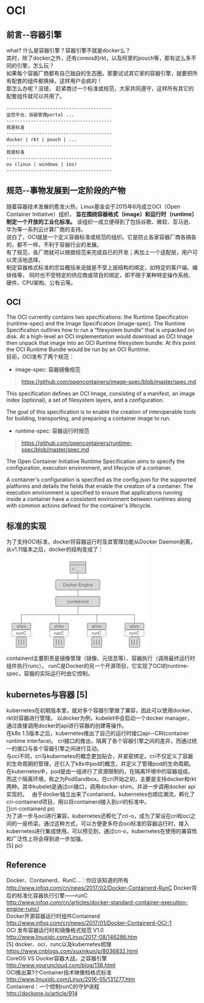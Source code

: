 # OCI
## 前言--容器引擎
what? 什么是容器引擎？容器引擎不就是docker么？  
其时，除了docker之外，还有coreos的rkt，以及阿里的pouch等，那有这么多不同的引擎，怎么玩？  
如果每个容器厂商都有自己独自的生态圈，那要试试其它家的容器引擎，就要把所有配套的组件都换掉。这样用户会疯的！  
那怎么办呢？没错， 赶紧商讨一个标准或规范，大家共同遵守，这样所有其它的配套组件就可以共用了。  
```
---------------------------------------
监控平台、容器管理portal ...
---------------------------------------
我是标准
---------------------------------------
docker | rkt | pouch | ...
---------------------------------------
我是标准
---------------------------------------
os (linux | windows | ios)
---------------------------------------
```
## 规范--事物发展到一定阶段的产物
随着容器技术发展的愈发火热，Linux基金会于2015年6月成立OCI（Open Container Initiative）组织，
**旨在围绕容器格式（image）和运行时（runtime）制定一个开放的工业化标准。**
该组织一成立便得到了包括谷歌、微软、亚马逊、华为等一系列云计算厂商的支持。  
说白了，OCI就是一个定义容器标准或规范的组织。它是防止各家容器厂商各搞各的，都不一样，不利于容器行业的发展。  
有了规范，各厂商就可以根据规范来完成自已的开发；再加上一个适配层，用户可以灵活地选择。  
制定容器格式标准的宗旨概括来说就是不受上层结构的绑定，如特定的客户端、编排栈等，
同时也不受特定的供应商或项目的绑定，即不限于某种特定操作系统、硬件、CPU架构、公有云等。  
## OCI
The OCI currently contains two specifications: the Runtime Specification (runtime-spec) and the Image Specification (image-spec). 
The Runtime Specification outlines how to run a “filesystem bundle” that is unpacked on disk. 
At a high-level an OCI implementation would download an OCI Image then unpack that image into an OCI Runtime filesystem bundle. 
At this point the OCI Runtime Bundle would be run by an OCI Runtime.  
目前，OCI发布了两个规范：
- image-spec:  容器镜像规范  
> https://github.com/opencontainers/image-spec/blob/master/spec.md  

This specification defines an OCI Image, consisting of a manifest, an image index (optional), 
a set of filesystem layers, and a configuration.

The goal of this specification is to enable the creation of interoperable tools 
for building, transporting, and preparing a container image to run.

- runtime-spec:  容器运行时规范
> https://github.com/opencontainers/runtime-spec/blob/master/spec.md    

The Open Container Initiative Runtime Specification aims to specify 
the configuration, execution environment, and lifecycle of a container.

A container's configuration is specified as the config.json for the supported platforms 
and details the fields that enable the creation of a container. 
The execution environment is specified to ensure that applications running inside a container 
have a consistent environment between runtimes along with common actions defined for the container's lifecycle.
## 标准的实现
为了支持OCI标准，docker将容器运行时及其管理功能从Docker Daemon剥离，从v1.11版本之后，docker的结构变成了：  
![](https://github.com/fffffreedom/Pictures/blob/master/docker-arch.png)  
containerd主要职责是镜像管理（镜像、元信息等）、容器执行（调用最终运行时组件执行runc）。
runC是Docker的另一个开源项目，它实现了OCI的runtime-spec，容器的实际运行时由它控制。  
## kubernetes与容器 [5]
kubernetes在初期版本里，就对多个容器引擎做了兼容，因此可以使用docker、rkt对容器进行管理。
以docker为例，kubelet中会启动一个docker manager，通过直接调用docker的api进行容器的创建等操作。  
在k8s 1.5版本之后，kubernetes推出了自己的运行时接口api--CRI(container runtime interface)。
cri接口的推出，隔离了各个容器引擎之间的差异，而通过统一的接口与各个容器引擎之间进行互动。  
与oci不同，cri与kubernetes的概念更加贴合，并紧密绑定。cri不仅定义了容器的生命周期的管理，还引入了k8s中pod的概念，并定义了管理pod的生命周期。在kubernetes中，pod是由一组进行了资源限制的，在隔离环境中的容器组成。而这个隔离环境，称之为PodSandbox。在cri开始之初，主要是支持docker和rkt两种。其中kubelet是通过cri接口，调用docker-shim，并进一步调用docker api实现的。  
由于docker独立出来了containerd，kubernetes也顺应潮流，孵化了cri-containerd项目，用以将containerd接入到cri的标准中。  
[]cri-containerd pic  
为了进一步与oci进行兼容，kubernetes还孵化了cri-o，成为了架设在cri和oci之间的一座桥梁。通过这种方式，可以方便更多符合oci标准的容器运行时，接入kubernetes进行集成使用。可以预见到，通过cri-o，kubernetes在使用的兼容性和广泛性上将会得到进一步加强。  
[5] pci  
## Reference
Docker、Containerd、RunC...：你应该知道的所有  
http://www.infoq.com/cn/news/2017/02/Docker-Containerd-RunC
Docker背后的标准化容器执行引擎——runC  
http://www.infoq.com/cn/articles/docker-standard-container-execution-engine-runc/  
Docker开源容器运行时组件Containerd  
http://www.infoq.com/cn/news/2017/01/Docker-Containerd-OCI-1  
OCI 发布容器运行时和镜像格式规范 V1.0  
http://www.linuxidc.com/Linux/2017-08/146286.htm  
[5] docker、oci、runc以及kubernetes梳理  
https://www.cnblogs.com/xuxinkun/p/8036832.html  
CoreOS VS Docker容器大战，之容器引擎  
http://www.youruncloud.com/blog/138.html  
OCI推出第1个Container技术映像档格式标准  
http://www.linuxidc.com/Linux/2016-05/131277.htm  
Containerd：一个控制runC的守护进程  
http://dockone.io/article/914  
